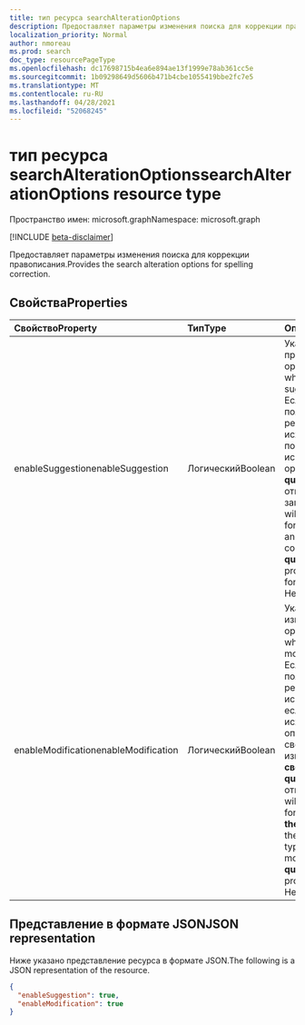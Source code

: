```yaml
---
title: тип ресурса searchAlterationOptions
description: Предоставляет параметры изменения поиска для коррекции правописания.
localization_priority: Normal
author: nmoreau
ms.prod: search
doc_type: resourcePageType
ms.openlocfilehash: dc17698715b4ea6e894ae13f1999e78ab361cc5e
ms.sourcegitcommit: 1b09298649d5606b471b4cbe1055419bbe2fc7e5
ms.translationtype: MT
ms.contentlocale: ru-RU
ms.lasthandoff: 04/28/2021
ms.locfileid: "52068245"
---
```

# <a name="searchalterationoptions-resource-type"></a><span data-ttu-id="11d9e-103">тип ресурса searchAlterationOptions</span><span class="sxs-lookup"><span data-stu-id="11d9e-103">searchAlterationOptions resource type</span></span>

<span data-ttu-id="11d9e-104">Пространство имен: microsoft.graph</span><span class="sxs-lookup"><span data-stu-id="11d9e-104">Namespace: microsoft.graph</span></span>

[!INCLUDE [beta-disclaimer](../../includes/beta-disclaimer.md)]

<span data-ttu-id="11d9e-105">Предоставляет параметры изменения поиска для коррекции правописания.</span><span class="sxs-lookup"><span data-stu-id="11d9e-105">Provides the search alteration options for spelling correction.</span></span>

## <a name="properties"></a><span data-ttu-id="11d9e-106">Свойства</span><span class="sxs-lookup"><span data-stu-id="11d9e-106">Properties</span></span>

| <span data-ttu-id="11d9e-107">Свойство</span><span class="sxs-lookup"><span data-stu-id="11d9e-107">Property</span></span>     | <span data-ttu-id="11d9e-108">Тип</span><span class="sxs-lookup"><span data-stu-id="11d9e-108">Type</span></span>        | <span data-ttu-id="11d9e-109">Описание</span><span class="sxs-lookup"><span data-stu-id="11d9e-109">Description</span></span> |
|:-------------|:------------|:------------|
|<span data-ttu-id="11d9e-110">enableSuggestion</span><span class="sxs-lookup"><span data-stu-id="11d9e-110">enableSuggestion</span></span>|<span data-ttu-id="11d9e-111">Логический</span><span class="sxs-lookup"><span data-stu-id="11d9e-111">Boolean</span></span>|<span data-ttu-id="11d9e-112">Указывает, включены ли предложения орфографии.</span><span class="sxs-lookup"><span data-stu-id="11d9e-112">Indicates whether spelling suggestions are enabled.</span></span> <span data-ttu-id="11d9e-113">Если включен, пользователь получит результаты поиска для исходного запроса поиска и предложит исправление [](/graph/api/resources/searchresponse?view=graph-rest-beta&preserve-view=true) орфографии в **свойстве queryAlterationResponse** ответа на опечатки в запросе.</span><span class="sxs-lookup"><span data-stu-id="11d9e-113">If enabled, user will get the search results for original search query and suggesting spelling correction in **queryAlterationResponse** property of the [response](/graph/api/resources/searchresponse?view=graph-rest-beta&preserve-view=true) for typos in query.</span></span> <span data-ttu-id="11d9e-114">Необязательный.</span><span class="sxs-lookup"><span data-stu-id="11d9e-114">Optional.</span></span>|
|<span data-ttu-id="11d9e-115">enableModification</span><span class="sxs-lookup"><span data-stu-id="11d9e-115">enableModification</span></span>|<span data-ttu-id="11d9e-116">Логический</span><span class="sxs-lookup"><span data-stu-id="11d9e-116">Boolean</span></span>|<span data-ttu-id="11d9e-117">Указывает, включены ли изменения орфографии.</span><span class="sxs-lookup"><span data-stu-id="11d9e-117">Indicates whether spelling modifications are enabled.</span></span> <span data-ttu-id="11d9e-118">Если включен, пользователь получит результаты поиска  для исправленного запроса, если нет результатов для исходного запроса с опечатки и получит сведения о внесении изменений орфографии в **свойство queryAlterationResponse** ответа [.](/graph/api/resources/searchresponse?view=graph-rest-beta&preserve-view=true)</span><span class="sxs-lookup"><span data-stu-id="11d9e-118">If enabled, user will get the search results for corrected query **when there are no results** for the original query with typos and get the spelling modification information in **queryAlterationResponse** property of the [response](/graph/api/resources/searchresponse?view=graph-rest-beta&preserve-view=true).</span></span> <span data-ttu-id="11d9e-119">Необязательный.</span><span class="sxs-lookup"><span data-stu-id="11d9e-119">Optional.</span></span>|

## <a name="json-representation"></a><span data-ttu-id="11d9e-120">Представление в формате JSON</span><span class="sxs-lookup"><span data-stu-id="11d9e-120">JSON representation</span></span>

<span data-ttu-id="11d9e-121">Ниже указано представление ресурса в формате JSON.</span><span class="sxs-lookup"><span data-stu-id="11d9e-121">The following is a JSON representation of the resource.</span></span>

<!-- {
  "blockType": "resource",
  "optionalProperties": [

  ],
  "@odata.type": "microsoft.graph.searchAlterationOptions",
  "baseType": null
}-->

```json
{
  "enableSuggestion": true,
  "enableModification": true
}
```

<!-- uuid: 16cd6b66-4b1a-43a1-adaf-3a886856ed98
2019-02-04 14:57:30 UTC -->
<!-- {
  "type": "#page.annotation",
  "description": "searchAlterationOptions resource",
  "keywords": "",
  "section": "documentation",
  "tocPath": ""
}-->
